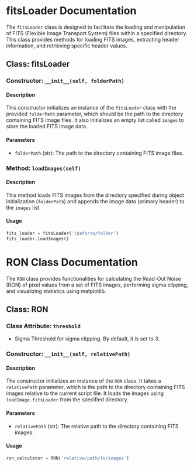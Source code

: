 # fitsLoader Documentation

The `fitsLoader` class is designed to facilitate the loading and manipulation of FITS (Flexible Image Transport System) files within a specified directory. This class provides methods for loading FITS images, extracting header information, and retrieving specific header values.

## Class: fitsLoader

### Constructor: `__init__(self, folderPath)`

#### Description
This constructor initializes an instance of the `fitsLoader` class with the provided `folderPath` parameter, which should be the path to the directory containing FITS image files. It also initializes an empty list called `images` to store the loaded FITS image data.

#### Parameters
- `folderPath` (str): The path to the directory containing FITS image files.

### Method: `loadImages(self)`

#### Description
This method loads FITS images from the directory specified during object initialization (`folderPath`) and appends the image data (primary header) to the `images` list.

#### Usage
```python
fits_loader = fitsLoader('/path/to/folder')
fits_loader.loadImages()
```

# RON Class Documentation

The `RON` class provides functionalities for calculating the Read-Out Noise (RON) of pixel values from a set of FITS images, performing sigma clipping, and visualizing statistics using matplotlib.

## Class: RON

### Class Attribute: `threshold`

- Sigma Threshold for sigma clipping. By default, it is set to 3.

### Constructor: `__init__(self, relativePath)`

#### Description
The constructor initializes an instance of the `RON` class. It takes a `relativePath` parameter, which is the path to the directory containing FITS images relative to the current script file. It loads the images using `loadImage.fitsLoader` from the specified directory.

#### Parameters
- `relativePath` (str): The relative path to the directory containing FITS images.

#### Usage
```python
ron_calculator = RON('relative/path/to/images')

